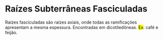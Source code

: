 # Raízes Subterrâneas Fasciculadas

Raízes fasciculadas são raízes axiais, onde todas as ramificações apresentam a mesma espessura. Encontradas em dicotiledôneas. <mark class="hltr-red">Ex</mark>: café e feijão.